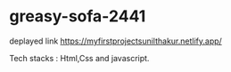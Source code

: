 # greasy-sofa-2441
deplayed link  https://myfirstprojectsunilthakur.netlify.app/

Tech stacks : Html,Css and javascript.

